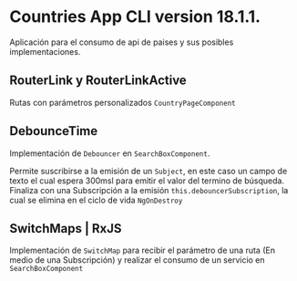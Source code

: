 # Countries App CLI version 18.1.1.

Aplicación para el consumo de api de paises y sus posibles implementaciones.

## RouterLink y RouterLinkActive

Rutas con parámetros personalizados `CountryPageComponent`

## DebounceTime

Implementación de `Debouncer` en `SearchBoxComponent`.

Permite suscribirse a la emisión de un `Subject`, en este caso un campo de texto el cual espera 300msl para emitir el valor del termino de búsqueda.
Finaliza con una Subscripción a la emisión `this.debouncerSubscription`, la cual se elimina en el ciclo de vida `NgOnDestroy`

## SwitchMaps | RxJS

Implementación de `SwitchMap` para recibir el parámetro de una ruta (En medio de una Subscripción) y realizar el consumo de un servicio en `SearchBoxComponent`
